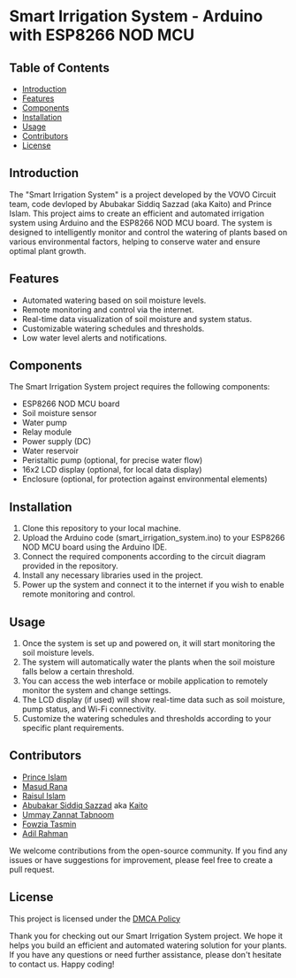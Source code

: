 # Smart Irrigation System - Arduino with ESP8266 NOD MCU

## Table of Contents
- [Introduction](#introduction)
- [Features](#features)
- [Components](#components)
- [Installation](#installation)
- [Usage](#usage)
- [Contributors](#contributors)
- [License](#license)

## Introduction

The "Smart Irrigation System" is a project developed by the VOVO Circuit team, code devloped by Abubakar Siddiq Sazzad (aka Kaito) and Prince Islam. This project aims to create an efficient and automated irrigation system using Arduino and the ESP8266 NOD MCU board. The system is designed to intelligently monitor and control the watering of plants based on various environmental factors, helping to conserve water and ensure optimal plant growth.

## Features

- Automated watering based on soil moisture levels.
- Remote monitoring and control via the internet.
- Real-time data visualization of soil moisture and system status.
- Customizable watering schedules and thresholds.
- Low water level alerts and notifications.

## Components

The Smart Irrigation System project requires the following components:

- ESP8266 NOD MCU board
- Soil moisture sensor
- Water pump
- Relay module
- Power supply (DC)
- Water reservoir
- Peristaltic pump (optional, for precise water flow)
- 16x2 LCD display (optional, for local data display)
- Enclosure (optional, for protection against environmental elements)

## Installation

1. Clone this repository to your local machine.
2. Upload the Arduino code (smart_irrigation_system.ino) to your ESP8266 NOD MCU board using the Arduino IDE.
3. Connect the required components according to the circuit diagram provided in the repository.
4. Install any necessary libraries used in the project.
5. Power up the system and connect it to the internet if you wish to enable remote monitoring and control.

## Usage
1. Once the system is set up and powered on, it will start monitoring the soil moisture levels.
2. The system will automatically water the plants when the soil moisture falls below a certain threshold.
3. You can access the web interface or mobile application to remotely monitor the system and change settings.
4. The LCD display (if used) will show real-time data such as soil moisture, pump status, and Wi-Fi connectivity.
5. Customize the watering schedules and thresholds according to your specific plant requirements.

## Contributors
- [Prince Islam](https://www.facebook.com/Villaincause)
- [Masud Rana](https://www.facebook.com/mrsahidsorkar1496)
- [Raisul Islam](https://www.facebook.com/raisul026)
- [Abubakar Siddiq Sazzad](https://www.facebook.com/siddiqsazzad) aka [Kaito](https://github.com/nekokaito)
- [Ummay Zannat Tabnoom](https://www.facebook.com/ummay.tabnoom)
- [Fowzia Tasmin](https://www.facebook.com/fowzia.tasmin.9)
- [Adil Rahman](https://www.facebook.com/profile.php?id=100055499874907)


We welcome contributions from the open-source community. If you find any issues or have suggestions for improvement, please feel free to create a pull request.

## License
This project is licensed under the [DMCA Policy](https://blynk.io/tos)


Thank you for checking out our Smart Irrigation System project. We hope it helps you build an efficient and automated watering solution for your plants. If you have any questions or need further assistance, please don't hesitate to contact us. Happy coding!

